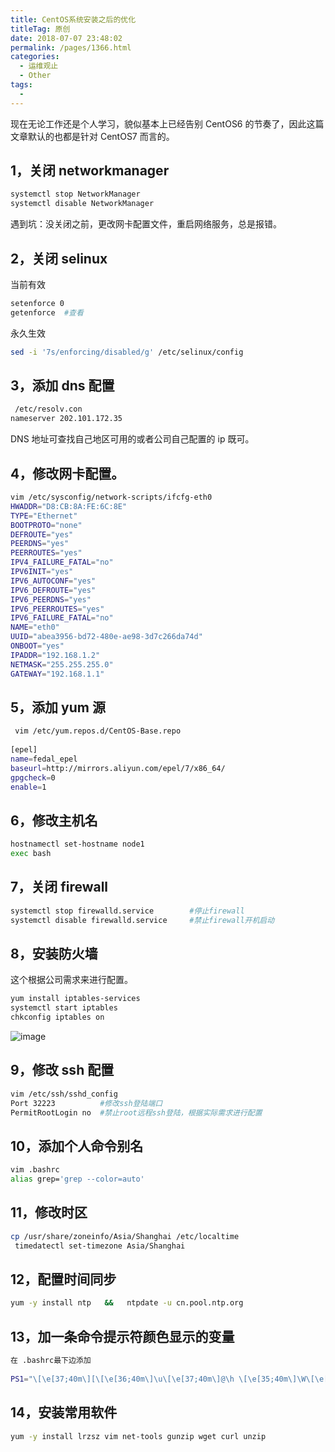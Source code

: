 ```yaml
---
title: CentOS系统安装之后的优化
titleTag: 原创
date: 2018-07-07 23:48:02
permalink: /pages/1366.html
categories:
  - 运维观止
  - Other
tags:
  - 
---
```


现在无论工作还是个人学习，貌似基本上已经告别 CentOS6 的节奏了，因此这篇文章默认的也都是针对 CentOS7 而言的。



## 1，关闭 networkmanager



```sh
systemctl stop NetworkManager
systemctl disable NetworkManager
```



遇到坑：没关闭之前，更改网卡配置文件，重启网络服务，总是报错。



## 2，关闭 selinux



当前有效



```sh
setenforce 0
getenforce  #查看
```



永久生效



```sh
sed -i '7s/enforcing/disabled/g' /etc/selinux/config
```



## 3，添加 dns 配置



```sh
 /etc/resolv.con
nameserver 202.101.172.35
```



DNS 地址可查找自己地区可用的或者公司自己配置的 ip 既可。



## 4，修改网卡配置。



```sh
vim /etc/sysconfig/network-scripts/ifcfg-eth0 
HWADDR="D8:CB:8A:FE:6C:8E"
TYPE="Ethernet"
BOOTPROTO="none"
DEFROUTE="yes"
PEERDNS="yes"
PEERROUTES="yes"
IPV4_FAILURE_FATAL="no"
IPV6INIT="yes"
IPV6_AUTOCONF="yes"
IPV6_DEFROUTE="yes"
IPV6_PEERDNS="yes"
IPV6_PEERROUTES="yes"
IPV6_FAILURE_FATAL="no"
NAME="eth0"
UUID="abea3956-bd72-480e-ae98-3d7c266da74d"
ONBOOT="yes"
IPADDR="192.168.1.2"
NETMASK="255.255.255.0"
GATEWAY="192.168.1.1"
```



## 5，添加 yum 源



```sh
 vim /etc/yum.repos.d/CentOS-Base.repo
 
[epel]
name=fedal_epel
baseurl=http://mirrors.aliyun.com/epel/7/x86_64/
gpgcheck=0
enable=1
```



## 6，修改主机名



```sh
hostnamectl set-hostname node1
exec bash
```



## 7，关闭 firewall



```sh
systemctl stop firewalld.service	 	#停止firewall
systemctl disable firewalld.service 	#禁止firewall开机启动
```



## 8，安装防火墙



这个根据公司需求来进行配置。



```sh
yum install iptables-services
systemctl start iptables
chkconfig iptables on
```





![image](http://t.eryajf.net/imgs/2021/09/25c4ff81d84f8d17.jpg)





## 9，修改 ssh 配置



```sh
vim /etc/ssh/sshd_config
Port 32223			#修改ssh登陆端口
PermitRootLogin no	#禁止root远程ssh登陆，根据实际需求进行配置
```



## 10，添加个人命令别名



```sh
vim .bashrc
alias grep='grep --color=auto'
```



## 11，修改时区



```sh
cp /usr/share/zoneinfo/Asia/Shanghai /etc/localtime
 timedatectl set-timezone Asia/Shanghai
```



## 12，配置时间同步



```sh
yum -y install ntp   &&   ntpdate -u cn.pool.ntp.org
```



## 13，加一条命令提示符颜色显示的变量



```sh
在 .bashrc最下边添加
 
PS1="\[\e[37;40m\][\[\e[36;40m\]\u\[\e[37;40m\]@\h \[\e[35;40m\]\W\[\e[0m\]]\$"
```



## 14，安装常用软件



```sh
yum -y install lrzsz vim net-tools gunzip wget curl unzip
```
